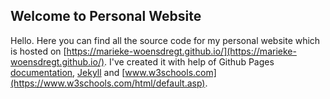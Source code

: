 ## Welcome to Personal Website

Hello. Here you can find all the source code for my personal website which is hosted on [https://marieke-woensdregt.github.io/](https://marieke-woensdregt.github.io/). I've created it with help of Github Pages [documentation](https://help.github.com/categories/github-pages-basics/), [Jekyll](https://jekyllrb.com/) and [www.w3schools.com](https://www.w3schools.com/html/default.asp).
